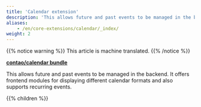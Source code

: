 ```yaml
---
title: 'Calendar extension'
description: 'This allows future and past events to be managed in the backend.'
aliases:
    - /en/core-extensions/calendar/_index/
weight: 2
---
```


{{% notice warning %}}
This article is machine translated.
{{% /notice %}}

**[contao/calendar bundle](https://packagist.org/packages/contao/calendar-bundle)**

This allows future and past events to be managed in the backend. It offers frontend modules for displaying different calendar formats and also supports recurring events.

{{% children %}}
